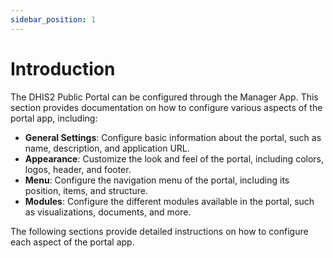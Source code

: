 ```yaml
---
sidebar_position: 1
---
```


# Introduction

The DHIS2 Public Portal can be configured through the Manager App. This section provides documentation on how to configure various aspects of the portal app, including:

- **General Settings**: Configure basic information about the portal, such as name, description, and application URL.
- **Appearance**: Customize the look and feel of the portal, including colors, logos, header, and footer.
- **Menu**: Configure the navigation menu of the portal, including its position, items, and structure.
- **Modules**: Configure the different modules available in the portal, such as visualizations, documents, and more.

The following sections provide detailed instructions on how to configure each aspect of the portal app.

